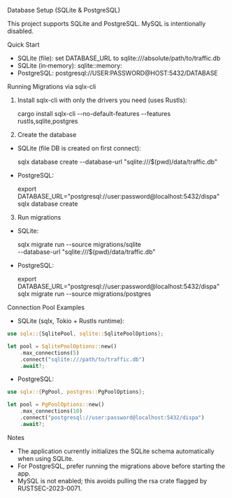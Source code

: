 Database Setup (SQLite & PostgreSQL)

This project supports SQLite and PostgreSQL. MySQL is intentionally disabled.

Quick Start
- SQLite (file): set DATABASE_URL to sqlite:///absolute/path/to/traffic.db
- SQLite (in‑memory): sqlite::memory:
- PostgreSQL: postgresql://USER:PASSWORD@HOST:5432/DATABASE

Running Migrations via sqlx-cli
1) Install sqlx-cli with only the drivers you need (uses Rustls):

   cargo install sqlx-cli --no-default-features --features rustls,sqlite,postgres

2) Create the database
- SQLite (file DB is created on first connect):

   sqlx database create --database-url "sqlite:///$(pwd)/data/traffic.db"

- PostgreSQL:

   export DATABASE_URL="postgresql://user:password@localhost:5432/dispa"
   sqlx database create

3) Run migrations
- SQLite:

   sqlx migrate run --source migrations/sqlite \
     --database-url "sqlite:///$(pwd)/data/traffic.db"

- PostgreSQL:

   export DATABASE_URL="postgresql://user:password@localhost:5432/dispa"
   sqlx migrate run --source migrations/postgres

Connection Pool Examples
- SQLite (sqlx, Tokio + Rustls runtime):

```rust
use sqlx::{SqlitePool, sqlite::SqlitePoolOptions};

let pool = SqlitePoolOptions::new()
    .max_connections(5)
    .connect("sqlite:///path/to/traffic.db")
    .await?;
```

- PostgreSQL:

```rust
use sqlx::{PgPool, postgres::PgPoolOptions};

let pool = PgPoolOptions::new()
    .max_connections(10)
    .connect("postgresql://user:password@localhost:5432/dispa")
    .await?;
```

Notes
- The application currently initializes the SQLite schema automatically when using SQLite.
- For PostgreSQL, prefer running the migrations above before starting the app.
- MySQL is not enabled; this avoids pulling the rsa crate flagged by RUSTSEC-2023-0071.

